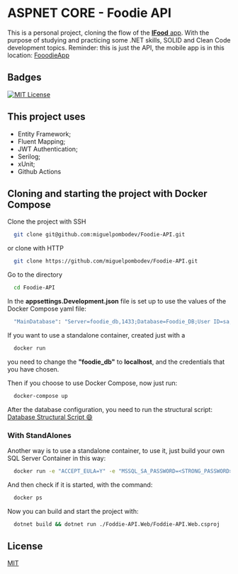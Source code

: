 
# ASPNET CORE - Foodie API

This is a personal project, cloning the flow of the [**IFood** app](https://www.ifood.com.br/). With the purpose of studying and practicing some .NET skills, SOLID and Clean Code development topics.
Reminder: this is just the API, the mobile app is in this location: [FooodieApp](https://github.com/miguelpombodev/foodie-app-expo)
## Badges

[![MIT License](https://img.shields.io/badge/License-MIT-green.svg)](https://choosealicense.com/licenses/mit/)


## This project uses

- Entity Framework;
- Fluent Mapping; 
- JWT Authentication;
- Serilog;
- xUnit;
- Github Actions

## Cloning and starting the project with Docker Compose
Clone the project with SSH
```bash
  git clone git@github.com:miguelpombodev/Foodie-API.git
```
or clone with HTTP

```bash
  git clone https://github.com/miguelpombodev/Foodie-API.git
```

Go to the directory

```bash
  cd Foodie-API
```

In the **appsettings.Development.json** file is set up to use the values of the Docker Compose yaml file:
```bash
  "MainDatabase": "Server=foodie_db,1433;Database=Foodie_DB;User ID=sa;Password='123456QWERT@#';TrustServerCertificate=true"
```

If you want to use a standalone container, created just with a 
```bash
  docker run
```
you need to change the **"foodie_db"** to **localhost**, and the credentials that you have chosen.

Then if you choose to use Docker Compose, now just run:
```bash
  docker-compose up
```
After the database configuration, you need to run the structural script:
[Database Structural Script 😄](https://github.com/miguelpombodev/Database-scripts/blob/main/SQL%20Server/Foodie_API_Script.sql)

### With StandAlones
Another way is to use a standalone container, to use it, just build your own SQL Server Container in this way:
```bash
  docker run -e "ACCEPT_EULA=Y" -e "MSSQL_SA_PASSWORD=<STRONG_PASSWORD>" -p 1433:1433 -d --name <CONTAINER_NAME> mcr.microsoft.com/mssql/server:2022-latest
```

And then check if it is started, with the command:
```bash
  docker ps 
```

Now you can build and start the project with:
```bash
  dotnet build && dotnet run ./Foddie-API.Web/Foddie-API.Web.csproj
```

## License
[MIT](https://choosealicense.com/licenses/mit/)


